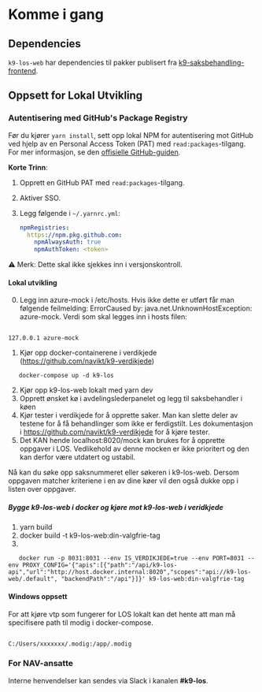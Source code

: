 # Komme i gang

## Dependencies

`k9-los-web` har dependencies til pakker publisert fra [k9-saksbehandling-frontend](https://github.com/navikt/k9-saksbehandling-frontend).

## Oppsett for Lokal Utvikling

### Autentisering med GitHub's Package Registry

Før du kjører `yarn install`, sett opp lokal NPM for autentisering mot GitHub ved hjelp av en Personal Access Token (PAT) med `read:packages`-tilgang. For mer informasjon, se den [offisielle GitHub-guiden](https://docs.github.com/en/packages/working-with-a-github-packages-registry/working-with-the-npm-registry#authenticating-to-github-packages).

**Korte Trinn**:

1. Opprett en GitHub PAT med `read:packages`-tilgang.
2. Aktiver SSO.
3. Legg følgende i `~/.yarnrc.yml`:

   ```yaml
   npmRegistries:
     https://npm.pkg.github.com:
       npmAlwaysAuth: true
       npmAuthToken: <token>
   ```

⚠️ Merk: Dette skal ikke sjekkes inn i versjonskontroll.

#### Lokal utvikling

0. Legg inn azure-mock i /etc/hosts. Hvis ikke dette er utført får man følgende feilmelding: ErrorCaused by: java.net.UnknownHostException: azure-mock.
   Verdi som skal legges inn i hosts filen:
```

127.0.0.1 azure-mock

```

1. Kjør opp docker-containerene i verdikjede (https://github.com/navikt/k9-verdikjede) 
```
   docker-compose up -d k9-los
```
2. Kjør opp k9-los-web lokalt med yarn dev
3. Opprett ønsket kø i avdelingslederpanelet og legg til saksbehandler i køen
4. Kjør tester i verdikjede for å opprette saker. Man kan slette deler av testene for å få behandlinger som ikke er ferdigstilt.
   Les dokumentasjon i https://github.com/navikt/k9-verdikjede for å kjøre tester.
5. Det KAN hende localhost:8020/mock kan brukes for å opprette oppgaver i LOS.
   Vedlikehold av denne mocken er ikke prioritert og den kan derfor være utdatert og ustabil.

Nå kan du søke opp saksnummeret eller søkeren i k9-los-web. Dersom oppgaven matcher kriteriene i en av dine køer vil den også dukke opp i listen over oppgaver.

##### Bygge k9-los-web i docker og kjøre mot k9-los-web i veridkjede
1. yarn build
2. docker build -t k9-los-web:din-valgfrie-tag
3. 
```
   docker run -p 8031:8031 --env IS_VERDIKJEDE=true --env PORT=8031 --env PROXY_CONFIG='{"apis":[{"path":"/api/k9-los-api","url":"http://host.docker.internal:8020","scopes":"api://k9-los-web/.default", "backendPath":"/api"}]}' k9-los-web:din-valgfrie-tag
```


#### Windows oppsett

For att kjøre vtp som fungerer for LOS lokalt kan det hente att man må specifisere path til modig i docker-compose.

```

C:/Users/xxxxxxx/.modig:/app/.modig

```

### For NAV-ansatte

Interne henvendelser kan sendes via Slack i kanalen **#k9-los**.
